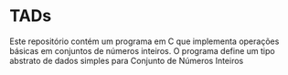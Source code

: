 # TADs
Este repositório contém um programa em C que implementa operações básicas em conjuntos de números inteiros. O programa define um tipo abstrato de dados simples para Conjunto de Números Inteiros 
